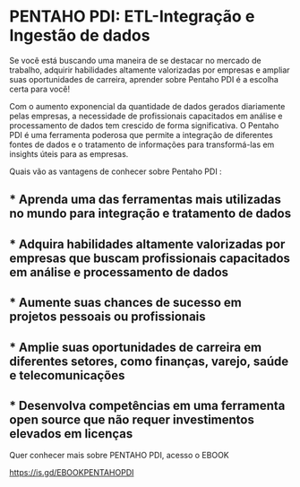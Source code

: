 # PENTAHO PDI: ETL-Integração e Ingestão de dados
Se você está buscando uma maneira de se destacar no mercado de trabalho, adquirir habilidades altamente valorizadas por empresas e ampliar suas oportunidades de carreira, aprender sobre Pentaho PDI é a escolha certa para você!

Com o aumento exponencial da quantidade de dados gerados diariamente pelas empresas, a necessidade de profissionais capacitados em análise e processamento de dados tem crescido de forma significativa. O Pentaho PDI é uma ferramenta poderosa que permite a integração de diferentes fontes de dados e o tratamento de informações para transformá-las em insights úteis para as empresas.

Quais vão as vantagens de conhecer sobre Pentaho PDI :

## * Aprenda uma das ferramentas mais utilizadas no mundo para integração e tratamento de dados

## * Adquira habilidades altamente valorizadas por empresas que buscam profissionais capacitados em análise e processamento de dados

## * Aumente suas chances de sucesso em projetos pessoais ou profissionais

## * Amplie suas oportunidades de carreira em diferentes setores, como finanças, varejo, saúde e telecomunicações

## * Desenvolva competências em uma ferramenta open source que não requer investimentos elevados em licenças

Quer conhecer mais sobre PENTAHO PDI, acesso o EBOOK

https://is.gd/EBOOKPENTAHOPDI
